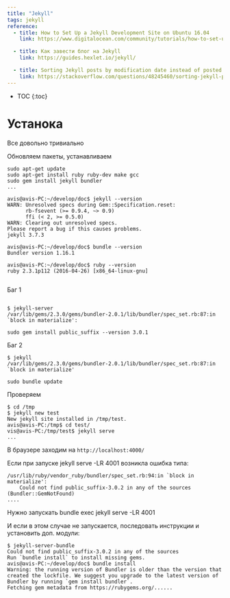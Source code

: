 ```yaml
---
title: "Jekyll"
tags: jekyll
reference:
  - title: How to Set Up a Jekyll Development Site on Ubuntu 16.04
    link: https://www.digitalocean.com/community/tutorials/how-to-set-up-a-jekyll-development-site-on-ubuntu-16-04

  - title: Как завести блог на Jekyll
    link: https://guides.hexlet.io/jekyll/

  - title: Sorting Jekyll posts by modification date instead of posted date?
    link: https://stackoverflow.com/questions/48245460/sorting-jekyll-posts-by-modification-date-instead-of-posted-date?noredirect=1&lq=1
---
```


* TOC
{:toc}

# Устанока

Все довольно тривиально

Обновляем пакеты, устанавливаем

<pre><code class="shell">sudo apt-get update
sudo apt-get install ruby ruby-dev make gcc
sudo gem install jekyll bundler
...

avis@avis-PC:~/develop/doc$ jekyll --version
WARN: Unresolved specs during Gem::Specification.reset:
      rb-fsevent (>= 0.9.4, ~> 0.9)
      ffi (< 2, >= 0.5.0)
WARN: Clearing out unresolved specs.
Please report a bug if this causes problems.
jekyll 3.7.3

avis@avis-PC:~/develop/doc$ bundle --version
Bundler version 1.16.1

avis@avis-PC:~/develop/doc$ ruby --version
ruby 2.3.1p112 (2016-04-26) [x86_64-linux-gnu]

</code></pre>

Баг 1
<pre><code class="perl">
$ jekyll-server
/var/lib/gems/2.3.0/gems/bundler-2.0.1/lib/bundler/spec_set.rb:87:in `block in materialize':
</code></pre>

<pre><code class="perl">sudo gem install public_suffix --version 3.0.1
</code></pre>

Баг 2

<pre><code class="perl">$ jekyll
/var/lib/gems/2.3.0/gems/bundler-2.0.1/lib/bundler/spec_set.rb:87:in `block in materialize'
</code></pre>

<pre><code class="perl">sudo bundle update
</code></pre>

Проверяем

<pre><code class="shell">$ cd /tmp
$ jekyll new test
New jekyll site installed in /tmp/test.
avis@avis-PC:/tmp$ cd test/
vis@avis-PC:/tmp/test$ jekyll serve
...
</code></pre>

В браузере заходим на ```http://localhost:4000/```

<div class="warn"> Если при запуске jekyll serve -LR 4001 возникла ошибка типа: 
<pre><code class="perl">/usr/lib/ruby/vendor_ruby/bundler/spec_set.rb:94:in `block in materialize':
    Could not find public_suffix-3.0.2 in any of the sources (Bundler::GemNotFound)
....
</code></pre>

<p>Нужно запускать bundle exec jekyll serve -LR 4001 </p>

И если в этом случае не запускается, последовать инструкции и установить доп. модули:
<pre><code class="perl">$ jekyll-server-bundle 
Could not find public_suffix-3.0.2 in any of the sources
Run `bundle install` to install missing gems.
avis@avis-PC:~/develop/doc$ bundle install
Warning: the running version of Bundler is older than the version that created the lockfile. We suggest you upgrade to the latest version of Bundler by running `gem install bundler`.
Fetching gem metadata from https://rubygems.org/......
</code></pre>

</div>
